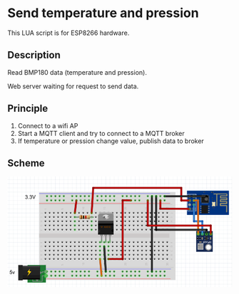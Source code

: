 # Send temperature and pression 

This LUA script is for ESP8266 hardware.

## Description

Read BMP180 data (temperature and pression).

Web server waiting for request to send data.

## Principle

1. Connect to a wifi AP
2. Start a MQTT client and try to connect to a MQTT broker
3. If temperature or pression change value, publish data to broker

## Scheme

![scheme](https://github.com/Wifsimster/bmp180/blob/master/scheme.png)
